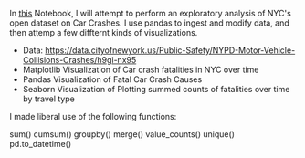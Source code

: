 In [this](https://github.com/yuleidner/Katz_Data_Analytics/blob/master/M7/M7%20PROJECT.ipynb) Notebook, I will attempt to perform an exploratory analysis of NYC's open dataset on Car Crashes. I use pandas to ingest and modify data, and then attemp a few diffternt kinds of visualizations.


* Data: https://data.cityofnewyork.us/Public-Safety/NYPD-Motor-Vehicle-Collisions-Crashes/h9gi-nx95
* Matplotlib Visualization of Car crash fatalities in NYC over time
* Pandas Visualization of Fatal Car Crash Causes
* Seaborn Visualization of Plotting summed counts of fatalities over time by travel type

I made liberal use of the following functions:

sum()
cumsum()
groupby()
merge()
value_counts()
unique()
pd.to_datetime()